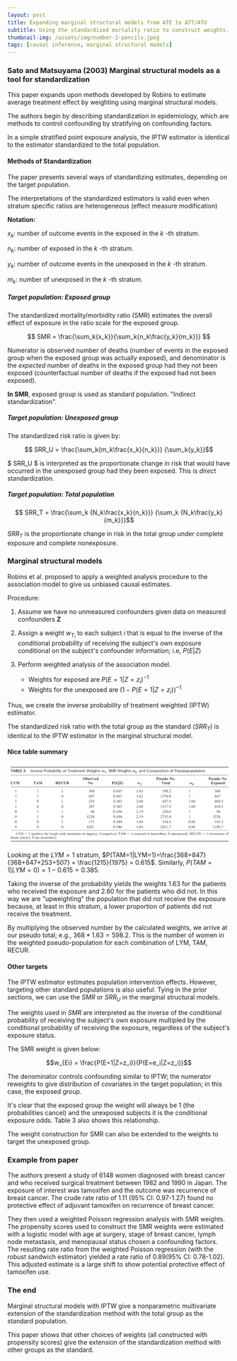 ```yaml
---
layout: post
title: Expanding marginal structural models from ATE to ATT/ATU
subtitle: Using the standardized mortality ratio to construct weights. 
thumbnail-img: /assets/img/number-2-pencils.jpeg
tags: [causal inference, marginal structural models]
---
```


### Sato and Matsuyama (2003) Marginal structural models as a tool for standardization

This paper expands upon methods developed by Robins to estimate average treatment effect by weighting using marginal structural models. 

The authors begin by describing standardization in epidemiology, which are methods to control confounding by stratifying on confounding factors. 

In a simple stratified point exposure analysis, the IPTW estimator is identical to the estimator standardized to the total population. 

#### Methods of Standardization

The paper presents several ways of standardizing estimates, depending on the target population. 

The interpretations of the standardized estimators is valid even when stratum specific ratios are heterogeneous (effect measure modification)

**Notation:**

$x_k$: number of outcome events in the exposed in the _k_ -th stratum. 

$n_k$: number of exposed in the _k_ -th stratum.

$y_k$: number of outcome events in the unexposed in the _k_ -th stratum.

$m_k$: number of unexposed in the _k_ -th stratum.

##### Target population: Exposed group

The standardized mortality/morbidity ratio (SMR) estimates the overall effect of exposure in the ratio scale for the exposed group. 

$$ SMR = \frac{\sum_k{x_k}}{\sum_k{n_k\frac{y_k}{m_k}}} $$

Numerator is observed number of deaths (number of events in the exposed group when the exposed group was actually exposed), and denominator is the _expected_ number of deaths in the exposed group had they not been exposed (counterfactual number of deaths if the exposed had not been exposed). 

**In SMR**, exposed group is used as standard population. "Indirect standardization".

##### Target population: Unexposed group

The standardized risk ratio is given by:

$$ SRR_U = \frac{\sum_k{m_k\frac{x_k}{n_k}}} {\sum_k{y_k}}$$

$ SRR_U $ is interpreted as the proportionate change in risk that would have occurred in the unexposed group had they been exposed. This is _direct_ standardization. 

##### Target population: Total population

$$ SRR_T = \frac{\sum_k {N_k\frac{x_k}{n_k}}} {\sum_k {N_k\frac{y_k}{m_k}}}$$

$SRR_T$ is the proportionate change in risk in the total group under complete exposure and complete nonexposure. 

### Marginal structural models

Robins et al. proposed to apply a weighted analysis procedure to the association model to give us unbiased causal estimates. 

Procedure:

1. Assume we have no unmeasured confounders given data on measured confounders **Z**

2. Assign a weight $w_{T_i}$ to each subject $i$ that is equal to the inverse of the conditional probability of receiving the subject's own exposure conditional on the subject's confounder information; i.e, $P(E|Z)$

3. Perform weighted analysis of the association model. 

    * Weights for exposed are $P(E=1|Z=z_i)^{-1}$
    * Weights for the unexposed are $(1-P(E=1|Z=z_i))^{-1}$

Thus, we create the inverse probability of treatment weighted (IPTW) estimator. 

The standardized risk ratio with the total group as the standard ($SRR_T$) is identical to the IPTW estimator in the marginal structural model. 


#### Nice table summary 

<div class="fig figcenter fighighlight">
  <img src="/assets/img/sato_table3.png">
</div>


Looking at the $LYM = 1$ stratum, $P(TAM=1|LYM=1)=\frac{368+847}{368+847+253+507} = \frac{1215}{1975} = 0.615$. Similarly, $P(TAM=1|LYM=0)= {1-0.615} = 0.385$. 

Taking the inverse of the probability yields the weights $1.63$ for the patients who received the exposure and $2.60$ for the patients who did not. In this way we are "upweighting" the population that did not receive the exposure because, at least in this stratum, a lower proportion of patients did not receive the treatment. 

By multiplying the observed number by the calculated weights, we arrive at our pseudo total; e.g., $368*1.63=598.2$. This is the number of women in the weighted pseudo-population for each combination of LYM, TAM, RECUR. 

#### Other targets

The IPTW estimator estimates population intervention effects. However, targeting other standard populations is also useful. Tying in the prior sections, we can use the $SMR$ or $SRR_U$ in the marginal structural models. 

The weights used in $SMR$ are interpreted as the inverse of the conditional probability of receiving the subject's own exposure multipled by the conditional probability of receiving the exposure, regardless of the subject's exposure status. 

The SMR weight is given below:

$$w_{Ei} = \frac{P(E=1|Z=z_i)}{P(E=e_i|Z=z_i)}$$

The denominator controls confounding similar to IPTW; the numerator reweights to give distribution of covariates in the target population; in this case, the exposed group. 

It's clear that the exposed group the weight will always be 1 (the probabilities cancel) and the unexposed subjects it is the conditional exposure odds. Table 3 also shows this relationship. 

The weight construction for SMR can also be extended to the weights to target the unexposed group. 

### Example from paper

The authors present a study of 6148 women diagnosed with breast cancer and who received surgical treatment between 1982 and 1990 in Japan. The exposure of interest was tamoxifen and the outcome was recurrence of breast cancer. The crude rate ratio of 1.11 (95% CI: 0.97-1.27) found no protective effect of adjuvant tamoxifen on recurrence of breast cancer. 

They then used a weighted Poisson regression analysis with SMR weights. The propensity scores used to construct the SMR weights were estimated with a logistic model with age at surgery, stage of breast cancer, lymph node metastasis, and menopausal status chosen a confounding factors. The resulting rate ratio from the weighted Poisson regression (with the robust sandwich estimator) yielded a rate ratio of 0.89(95% CI: 0.78-1.02). This adjusted estimate is a large shift to show potential protective effect of tamoxifen use. 

### The end
Marginal structural models with IPTW give a nonparametric multivariate extension of the standardization method with the total group as the standard population. 

This paper shows that other choices of weights (all constructed with propensity scores) give the extension of the standardization method with other groups as the standard. 

